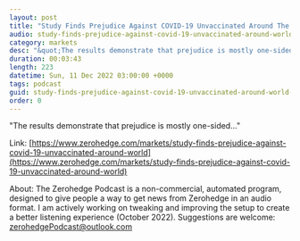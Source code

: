 ```yaml
---
layout: post
title: "Study Finds Prejudice Against COVID-19 Unvaccinated Around The World"
audio: study-finds-prejudice-against-covid-19-unvaccinated-around-world-0
category: markets
desc: "&quot;The results demonstrate that prejudice is mostly one-sided...&quot;"
duration: 00:03:43
length: 223
datetime: Sun, 11 Dec 2022 03:00:00 +0000
tags: podcast
guid: study-finds-prejudice-against-covid-19-unvaccinated-around-world-0
order: 0
---
```

&quot;The results demonstrate that prejudice is mostly one-sided...&quot;

Link: [https://www.zerohedge.com/markets/study-finds-prejudice-against-covid-19-unvaccinated-around-world](https://www.zerohedge.com/markets/study-finds-prejudice-against-covid-19-unvaccinated-around-world)

About: The Zerohedge Podcast is a non-commercial, automated program, designed to give people a way to get news from Zerohedge in an audio format.  I am actively working on tweaking and improving the setup to create a better listening experience (October 2022).  Suggestions are welcome: [zerohedgePodcast@outlook.com](mailto:zerohedgePodcast@outlook.com)